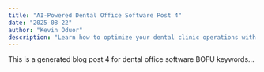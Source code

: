 ```yaml
---
title: "AI-Powered Dental Office Software Post 4"
date: "2025-08-22"
author: "Kevin Oduor"
description: "Learn how to optimize your dental clinic operations with software and AI tools."
---
```

This is a generated blog post 4 for dental office software BOFU keywords...

